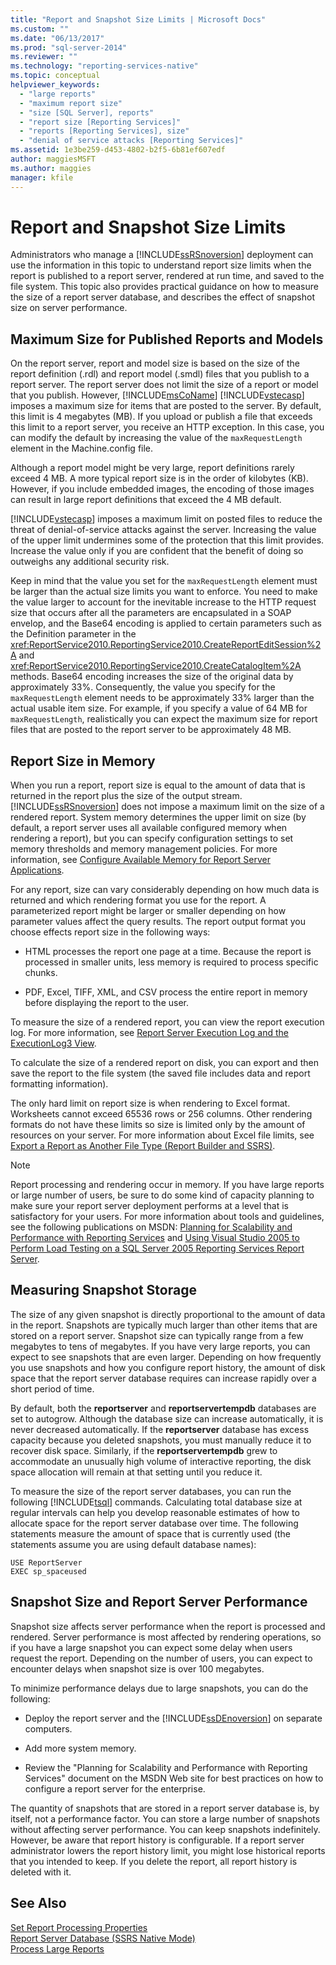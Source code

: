 ```yaml
---
title: "Report and Snapshot Size Limits | Microsoft Docs"
ms.custom: ""
ms.date: "06/13/2017"
ms.prod: "sql-server-2014"
ms.reviewer: ""
ms.technology: "reporting-services-native"
ms.topic: conceptual
helpviewer_keywords: 
  - "large reports"
  - "maximum report size"
  - "size [SQL Server], reports"
  - "report size [Reporting Services]"
  - "reports [Reporting Services], size"
  - "denial of service attacks [Reporting Services]"
ms.assetid: 1e3be259-d453-4802-b2f5-6b81ef607edf
author: maggiesMSFT
ms.author: maggies
manager: kfile
---
```

# Report and Snapshot Size Limits
  Administrators who manage a [!INCLUDE[ssRSnoversion](../../includes/ssrsnoversion-md.md)] deployment can use the information in this topic to understand report size limits when the report is published to a report server, rendered at run time, and saved to the file system. This topic also provides practical guidance on how to measure the size of a report server database, and describes the effect of snapshot size on server performance.  
  
## Maximum Size for Published Reports and Models  
 On the report server, report and model size is based on the size of the report definition (.rdl) and report model (.smdl) files that you publish to a report server. The report server does not limit the size of a report or model that you publish. However, [!INCLUDE[msCoName](../../includes/msconame-md.md)] [!INCLUDE[vstecasp](../../includes/vstecasp-md.md)] imposes a maximum size for items that are posted to the server. By default, this limit is 4 megabytes (MB). If you upload or publish a file that exceeds this limit to a report server, you receive an HTTP exception. In this case, you can modify the default by increasing the value of the `maxRequestLength` element in the Machine.config file.  
  
 Although a report model might be very large, report definitions rarely exceed 4 MB. A more typical report size is in the order of kilobytes (KB). However, if you include embedded images, the encoding of those images can result in large report definitions that exceed the 4 MB default.  
  
 [!INCLUDE[vstecasp](../../includes/vstecasp-md.md)] imposes a maximum limit on posted files to reduce the threat of denial-of-service attacks against the server. Increasing the value of the upper limit undermines some of the protection that this limit provides. Increase the value only if you are confident that the benefit of doing so outweighs any additional security risk.  
  
 Keep in mind that the value you set for the `maxRequestLength` element must be larger than the actual size limits you want to enforce. You need to make the value larger to account for the inevitable increase to the HTTP request size that occurs after all the parameters are encapsulated in a SOAP envelop, and the Base64 encoding is applied to certain parameters such as the Definition parameter in the <xref:ReportService2010.ReportingService2010.CreateReportEditSession%2A> and <xref:ReportService2010.ReportingService2010.CreateCatalogItem%2A> methods. Base64 encoding increases the size of the original data by approximately 33%. Consequently, the value you specify for the `maxRequestLength` element needs to be approximately 33% larger than the actual usable item size. For example, if you specify a value of 64 MB for `maxRequestLength`, realistically you can expect the maximum size for report files that are posted to the report server to be approximately 48 MB.  
  
## Report Size in Memory  
 When you run a report, report size is equal to the amount of data that is returned in the report plus the size of the output stream. [!INCLUDE[ssRSnoversion](../../includes/ssrsnoversion-md.md)] does not impose a maximum limit on the size of a rendered report. System memory determines the upper limit on size (by default, a report server uses all available configured memory when rendering a report), but you can specify configuration settings to set memory thresholds and memory management policies. For more information, see [Configure Available Memory for Report Server Applications](../report-server/configure-available-memory-for-report-server-applications.md).  
  
 For any report, size can vary considerably depending on how much data is returned and which rendering format you use for the report. A parameterized report might be larger or smaller depending on how parameter values affect the query results. The report output format you choose effects report size in the following ways:  
  
-   HTML processes the report one page at a time. Because the report is processed in smaller units, less memory is required to process specific chunks.  
  
-   PDF, Excel, TIFF, XML, and CSV process the entire report in memory before displaying the report to the user.  
  
 To measure the size of a rendered report, you can view the report execution log. For more information, see [Report Server Execution Log and the ExecutionLog3 View](report-server-executionlog-and-the-executionlog3-view.md).  
  
 To calculate the size of a rendered report on disk, you can export and then save the report to the file system (the saved file includes data and report formatting information).  
  
 The only hard limit on report size is when rendering to Excel format. Worksheets cannot exceed 65536 rows or 256 columns. Other rendering formats do not have these limits so size is limited only by the amount of resources on your server. For more information about Excel file limits, see [Export a Report as Another File Type &#40;Report Builder and SSRS&#41;](../export-a-report-as-another-file-type-report-builder-and-ssrs.md).  
  
> [!NOTE]  
>  Report processing and rendering occur in memory. If you have large reports or large number of users, be sure to do some kind of capacity planning to make sure your report server deployment performs at a level that is satisfactory for your users. For more information about tools and guidelines, see the following publications on MSDN: [Planning for Scalability and Performance with Reporting Services](http://spmarchitecture.com/ssrs-architecture/planning-for-scalability-and-performance-reporting-services-70744/) and [Using Visual Studio 2005 to Perform Load Testing on a SQL Server 2005 Reporting Services Report Server](https://go.microsoft.com/fwlink/?LinkID=77519).  
  
## Measuring Snapshot Storage  
 The size of any given snapshot is directly proportional to the amount of data in the report. Snapshots are typically much larger than other items that are stored on a report server. Snapshot size can typically range from a few megabytes to tens of megabytes. If you have very large reports, you can expect to see snapshots that are even larger. Depending on how frequently you use snapshots and how you configure report history, the amount of disk space that the report server database requires can increase rapidly over a short period of time.  
  
 By default, both the **reportserver** and **reportservertempdb** databases are set to autogrow. Although the database size can increase automatically, it is never decreased automatically. If the **reportserver** database has excess capacity because you deleted snapshots, you must manually reduce it to recover disk space. Similarly, if the **reportservertempdb** grew to accommodate an unusually high volume of interactive reporting, the disk space allocation will remain at that setting until you reduce it.  
  
 To measure the size of the report server databases, you can run the following [!INCLUDE[tsql](../../includes/tsql-md.md)] commands. Calculating total database size at regular intervals can help you develop reasonable estimates of how to allocate space for the report server database over time. The following statements measure the amount of space that is currently used (the statements assume you are using default database names):  
  
```  
USE ReportServer  
EXEC sp_spaceused  
```  
  
## Snapshot Size and Report Server Performance  
 Snapshot size affects server performance when the report is processed and rendered. Server performance is most affected by rendering operations, so if you have a large snapshot you can expect some delay when users request the report. Depending on the number of users, you can expect to encounter delays when snapshot size is over 100 megabytes.  
  
 To minimize performance delays due to large snapshots, you can do the following:  
  
-   Deploy the report server and the [!INCLUDE[ssDEnoversion](../../includes/ssdenoversion-md.md)] on separate computers.  
  
-   Add more system memory.  
  
-   Review the "Planning for Scalability and Performance with Reporting Services" document on the MSDN Web site for best practices on how to configure a report server for the enterprise.  
  
 The quantity of snapshots that are stored in a report server database is, by itself, not a performance factor. You can store a large number of snapshots without affecting server performance. You can keep snapshots indefinitely. However, be aware that report history is configurable. If a report server administrator lowers the report history limit, you might lose historical reports that you intended to keep. If you delete the report, all report history is deleted with it.  
  
## See Also  
 [Set Report Processing Properties](set-report-processing-properties.md)   
 [Report Server Database &#40;SSRS Native Mode&#41;](report-server-database-ssrs-native-mode.md)   
 [Process Large Reports](process-large-reports.md)  
  
  
